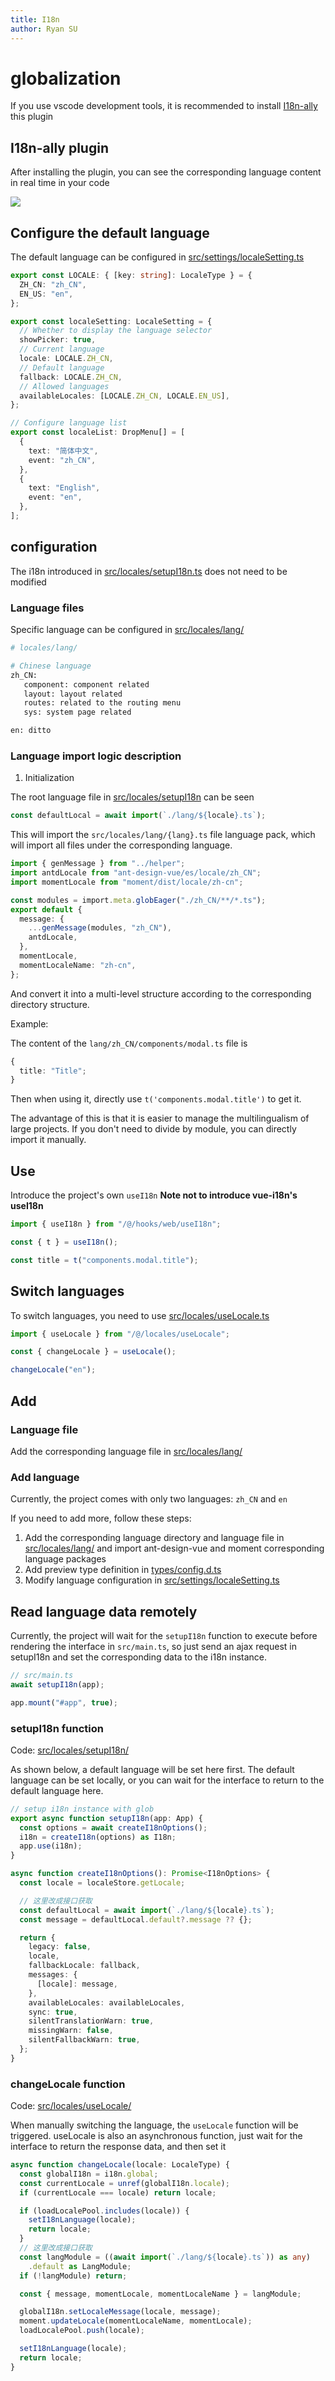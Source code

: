```yaml
---
title: I18n
author: Ryan SU
---
```


# globalization

If you use vscode development tools, it is recommended to install [I18n-ally](https://marketplace.visualstudio.com/items?itemName=Lokalise.i18n-ally) this plugin

## I18n-ally plugin

After installing the plugin, you can see the corresponding language content in real time in your code

![](/images/i18n.png)

## Configure the default language

The default language can be configured in [src/settings/localeSetting.ts](https://github.com/vbenjs/vue-vben-admin/tree/main/src/settings/localeSetting.ts)

```ts
export const LOCALE: { [key: string]: LocaleType } = {
  ZH_CN: "zh_CN",
  EN_US: "en",
};

export const localeSetting: LocaleSetting = {
  // Whether to display the language selector
  showPicker: true,
  // Current language
  locale: LOCALE.ZH_CN,
  // Default language
  fallback: LOCALE.ZH_CN,
  // Allowed languages
  availableLocales: [LOCALE.ZH_CN, LOCALE.EN_US],
};

// Configure language list
export const localeList: DropMenu[] = [
  {
    text: "简体中文",
    event: "zh_CN",
  },
  {
    text: "English",
    event: "en",
  },
];
```

## configuration

The i18n introduced in [src/locales/setupI18n.ts](https://github.com/vbenjs/vue-vben-admin/tree/main/src/locales/setupI18n.ts) does not need to be modified

### Language files

Specific language can be configured in [src/locales/lang/](https://github.com/vbenjs/vue-vben-admin/tree/main/src/locales/lang)

```bash
# locales/lang/

# Chinese language
zh_CN:
   component: component related
   layout: layout related
   routes: related to the routing menu
   sys: system page related

en: ditto

```

### Language import logic description

1. Initialization

The root language file in [src/locales/setupI18n](https://github.com/vbenjs/vue-vben-admin/tree/main/src/locales/setupI18n.ts) can be seen

```ts
const defaultLocal = await import(`./lang/${locale}.ts`);
```

This will import the `src/locales/lang/{lang}.ts` file language pack, which will import all files under the corresponding language.

```ts
import { genMessage } from "../helper";
import antdLocale from "ant-design-vue/es/locale/zh_CN";
import momentLocale from "moment/dist/locale/zh-cn";

const modules = import.meta.globEager("./zh_CN/**/*.ts");
export default {
  message: {
    ...genMessage(modules, "zh_CN"),
    antdLocale,
  },
  momentLocale,
  momentLocaleName: "zh-cn",
};
```

And convert it into a multi-level structure according to the corresponding directory structure.

Example:

The content of the `lang/zh_CN/components/modal.ts` file is

```ts
{
  title: "Title";
}
```

Then when using it, directly use `t('components.modal.title')` to get it.

The advantage of this is that it is easier to manage the multilingualism of large projects. If you don't need to divide by module, you can directly import it manually.

## Use

Introduce the project's own `useI18n` **Note not to introduce vue-i18n's useI18n**

```ts
import { useI18n } from "/@/hooks/web/useI18n";

const { t } = useI18n();

const title = t("components.modal.title");
```

## Switch languages

To switch languages, you need to use [src/locales/useLocale.ts](https://github.com/vbenjs/vue-vben-admin/tree/main/src/locales/useLocale.ts)

```ts
import { useLocale } from "/@/locales/useLocale";

const { changeLocale } = useLocale();

changeLocale("en");
```

## Add

### Language file

Add the corresponding language file in [src/locales/lang/](https://github.com/vbenjs/vue-vben-admin/tree/main/src/locales/lang)

### Add language

Currently, the project comes with only two languages: `zh_CN` and `en`

If you need to add more, follow these steps:

1. Add the corresponding language directory and language file in [src/locales/lang/](https://github.com/vbenjs/vue-vben-admin/tree/main/src/locales/lang) and import ant-design-vue and moment corresponding language packages
2. Add preview type definition in [types/config.d.ts](https://github.com/vbenjs/vue-vben-admin/tree/main/types/config)
3. Modify language configuration in [src/settings/localeSetting.ts](https://github.com/vbenjs/vue-vben-admin/tree/main/src/settings/localeSetting.ts)

## Read language data remotely

Currently, the project will wait for the `setupI18n` function to execute before rendering the interface in `src/main.ts`, so just send an ajax request in setupI18n and set the corresponding data to the i18n instance.

```ts
// src/main.ts
await setupI18n(app);

app.mount("#app", true);
```

### setupI18n function

Code: [src/locales/setupI18n/](https://github.com/vbenjs/vue-vben-admin/tree/main/src/locales/setupI18n.ts)

As shown below, a default language will be set here first. The default language can be set locally, or you can wait for the interface to return to the default language here.

```ts
// setup i18n instance with glob
export async function setupI18n(app: App) {
  const options = await createI18nOptions();
  i18n = createI18n(options) as I18n;
  app.use(i18n);
}

async function createI18nOptions(): Promise<I18nOptions> {
  const locale = localeStore.getLocale;

  // 这里改成接口获取
  const defaultLocal = await import(`./lang/${locale}.ts`);
  const message = defaultLocal.default?.message ?? {};

  return {
    legacy: false,
    locale,
    fallbackLocale: fallback,
    messages: {
      [locale]: message,
    },
    availableLocales: availableLocales,
    sync: true,
    silentTranslationWarn: true,
    missingWarn: false,
    silentFallbackWarn: true,
  };
}
```

### changeLocale function

Code: [src/locales/useLocale/](https://github.com/vbenjs/vue-vben-admin/tree/main/src/locales/useLocale)

When manually switching the language, the `useLocale` function will be triggered. useLocale is also an asynchronous function, just wait for the interface to return the response data, and then set it

```ts
async function changeLocale(locale: LocaleType) {
  const globalI18n = i18n.global;
  const currentLocale = unref(globalI18n.locale);
  if (currentLocale === locale) return locale;

  if (loadLocalePool.includes(locale)) {
    setI18nLanguage(locale);
    return locale;
  }
  // 这里改成接口获取
  const langModule = ((await import(`./lang/${locale}.ts`)) as any)
    .default as LangModule;
  if (!langModule) return;

  const { message, momentLocale, momentLocaleName } = langModule;

  globalI18n.setLocaleMessage(locale, message);
  moment.updateLocale(momentLocaleName, momentLocale);
  loadLocalePool.push(locale);

  setI18nLanguage(locale);
  return locale;
}
```
